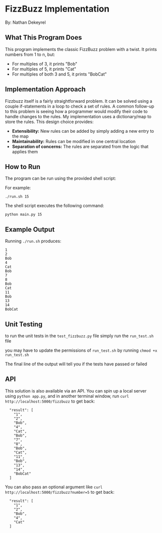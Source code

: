 # FizzBuzz Implementation

By: Nathan Dekeyrel

## What This Program Does

This program implements the classic FizzBuzz problem with a twist. It prints numbers from 1 to n, but:

- For multiples of 3, it prints "Bob"
- For multiples of 5, it prints "Cat"
- For multiples of both 3 and 5, it prints "BobCat"

## Implementation Approach

Fizzbuzz itself is a fairly straightforward problem. It can be solved using a couple if-statements in a loop to check a set of rules. A common follow-up to this problem is seeing how a programmer would modify their code to handle changes to the rules. My implementation uses a dictionary/map to store the rules. This design choice provides:

- **Extensibility:** New rules can be added by simply adding a new entry to the map
- **Maintainability:** Rules can be modified in one central location
- **Separation of concerns:** The rules are separated from the logic that applies them

## How to Run

The program can be run using the provided shell script:

For example:

```
./run.sh 15
```

The shell script executes the following command:

```
python main.py 15
```

## Example Output

Running `./run.sh` produces:

```
1
2
Bob
4
Cat
Bob
7
8
Bob
Cat
11
Bob
13
14
BobCat
```

## Unit Testing

to run the unit tests in the `test_fizzbuzz.py` file simply run the `run_test.sh` file

you may have to update the permissions of `run_test.sh` by running `chmod +x run_test.sh`

The final line of the output will tell you if the tests have passed or failed

## API

This solution is also available via an API. You can spin up a local server using `python app.py`, and in another terminal window, run `curl http://localhost:5000/fizzbuzz` to get back:
```
  "result": [
    "1",
    "2",
    "Bob",
    "4",
    "Cat",
    "Bob",
    "7",
    "8",
    "Bob",
    "Cat",
    "11",
    "Bob",
    "13",
    "14",
    "BobCat"
  ]

```

You can also pass an optional argument like `curl http://localhost:5000/fizzbuzz?number=5` to get back:
```
  "result": [
    "1",
    "2",
    "Bob",
    "4",
    "Cat"
  ]
```

